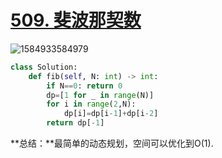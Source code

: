 # [509. 斐波那契数](https://leetcode-cn.com/problems/fibonacci-number/)

![1584933584979](C:\Users\75043\AppData\Roaming\Typora\typora-user-images\1584933584979.png)

```python
class Solution:
    def fib(self, N: int) -> int:
        if N==0: return 0
        dp=[1 for _ in range(N)]
        for i in range(2,N):
            dp[i]=dp[i-1]+dp[i-2]
        return dp[-1]
```

**总结：**最简单的动态规划，空间可以优化到O(1).